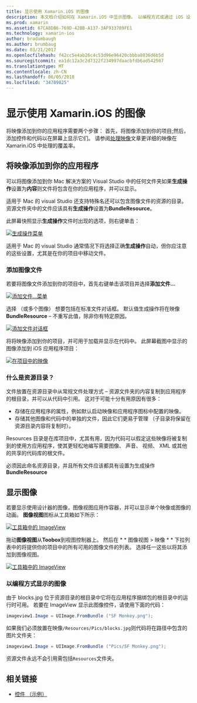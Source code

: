 ```yaml
---
title: 显示使用 Xamarin.iOS 的图像
description: 本文档介绍如何在 Xamarin.iOS 中显示图像。 以编程方式或通过 iOS 设计器，它会涉及到应用程序添加图像。
ms.prod: xamarin
ms.assetid: 67CA8DB6-769D-42BB-A137-3AF933789FE1
ms.technology: xamarin-ios
author: bradumbaugh
ms.author: brumbaug
ms.date: 03/21/2017
ms.openlocfilehash: f42cc5e4ab26c4c53d96e96420cbbba8036d6b5d
ms.sourcegitcommit: ea1dc12a3c2d7322f234997daacbfdb6ad542507
ms.translationtype: MT
ms.contentlocale: zh-CN
ms.lasthandoff: 06/05/2018
ms.locfileid: "34789825"
---
```

# <a name="displaying-images-with-xamarinios"></a>显示使用 Xamarin.iOS 的图像

将映像添加到你的应用程序需要两个步骤： 首先，将图像添加到你的项目;然后，添加控件和代码以在屏幕上显示它们。 请参阅[处理映像](~/ios/app-fundamentals/images-icons/index.md)文章更详细的映像在 Xamarin.iOS 中处理的覆盖率。

## <a name="adding-images-to-your-app"></a>将映像添加到你的应用程序

可以将图像添加到你 Mac 解决方案的 Visual Studio 中的任何文件夹如果**生成操作**设置为**内容**则文件将包含在你的应用程序，并可以显示。

适用于 Mac 的 visual Studio 还支持特殊名还可以包含图像文件的资源的目录。 资源文件夹中的文件应该具有**生成操作**设置为**BundleResource**。

此屏幕快照显示**生成操作**文件时出现的选项，则右键单击：

 [![](image-images/image30a.png "生成操作菜单")](image-images/image30a.png#lightbox)

适用于 Mac 的 visual Studio 通常情况下将选择正确**生成操作**自动，但你应注意的这些设置，尤其是在你的项目中移动文件。

### <a name="adding-an-image-file"></a>添加图像文件

若要将图像文件添加到你的项目中，首先右键单击该项目并选择**添加文件...**

 [![](image-images/image31a.png "添加文件...菜单")](image-images/image31a.png#lightbox)

选择 （或多个图像） 想要包括在标准文件对话框。 默认值生成操作将在映像**BundleResource** – 不重写此值，除非你有特定原因。

 [![](image-images/image32a.png "添加文件对话框")](image-images/image32a.png#lightbox)

将将映像添加到你的项目，并可用于加载并显示在代码中。 此屏幕截图中显示的图像添加到 iOS 应用程序项目：

 [![](image-images/image33a.png "在项目中的映像")](image-images/image33a.png#lightbox)

### <a name="what-is-the-resources-directory"></a>什么是资源目录？

文件放置在资源目录中从常规文件处理方式 – 资源文件夹的内容复制到应用程序的根目录，并可以从代码中引用。 这对于可能十分有用原因有很多：

-  存储在应用程序的属性，例如默认启动映像和应用程序图标中配置的映像。
-  存储其他图像和代码中的单独的文件，因此它们更易于管理 （子目录将保留在资源目录内容将复制时）。


Resources 目录是在库项目中，尤其有用，因为代码可以假定这些映像将被复制到的使用方应用程序，使其更轻松地编写需要图像、 声音、 视频、 XML 或其他的共享的代码库的根文件。



必须因此命名资源目录，并且所有文件应该都具有设置为生成操作**BundleResource**

## <a name="displaying-the-image"></a>显示图像

若要显示使用设计器的图像，图像视图应用作容器，并可以显示单个映像或图像的动画。 **图像视图**图标从工具箱如下所示：

 [![](image-images/image35a.png "工具箱中的 ImageView")](image-images/image35.png#lightbox)

拖动**图像视图**从**Toobox**到视图控制器上。 然后在 * * 图像视图 > 映像 * * 下拉列表中的将提供你的项目中的所有可用的图像文件的列表。 选择任一这些以将其添加到图像视图。

 [![](image-images/image36a.png "工具箱中的 ImageView")](image-images/image36.png#lightbox)

### <a name="displaying-the-image-programmatically"></a>以编程方式显示的图像

由于 blocks.jpg 位于资源目录的根目录中它将在应用程序捆绑包的根目录中的运行时可用。 若要在 ImageView 显示此图像控件，请使用下面的代码：

```csharp
imageview1.Image = UIImage.FromBundle ("SF Monkey.png");
```

如果我们必须放置在映像`/Resources/Pics/blocks.jpg`则代码将在路径中包含的图片文件夹：

```csharp
imageview1.Image = UIImage.FromBundle ("Pics/SF Monkey.png");
```

资源文件永远不会引用需包括`Resources`文件夹。


## <a name="related-links"></a>相关链接

- [控件 （示例）](https://developer.xamarin.com/samples/Controls/)
